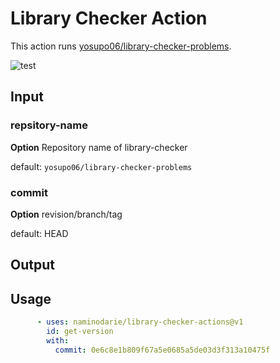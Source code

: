 #  Library Checker Action

This action runs [yosupo06/library-checker-problems](https://github.com/yosupo06/library-checker-problems).

![test](https://github.com/naminodarie/library-checker-action/workflows/build-test/badge.svg?branch=master)

## Input

### repsitory-name

**Option** Repository name of library-checker

default: `yosupo06/library-checker-problems`

### commit

**Option** revision/branch/tag

default: HEAD

## Output


## Usage

```yml
      - uses: naminodarie/library-checker-actions@v1
        id: get-version
        with:
          commit: 0e6c8e1b809f67a5e0685a5de03d3f313a10475f
```